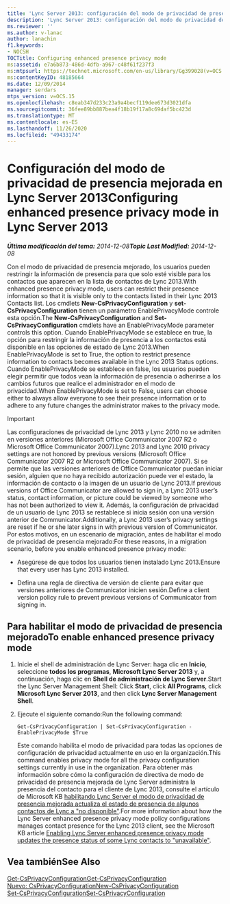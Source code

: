 ```yaml
---
title: 'Lync Server 2013: configuración del modo de privacidad de presencia mejorada'
description: 'Lync Server 2013: configuración del modo de privacidad de presencia mejorado.'
ms.reviewer: ''
ms.author: v-lanac
author: lanachin
f1.keywords:
- NOCSH
TOCTitle: Configuring enhanced presence privacy mode
ms:assetid: e7a6b873-486d-4dfb-a967-c48f61f237f3
ms:mtpsurl: https://technet.microsoft.com/en-us/library/Gg399028(v=OCS.15)
ms:contentKeyID: 48185664
ms.date: 12/09/2014
manager: serdars
mtps_version: v=OCS.15
ms.openlocfilehash: c8eab347d233c23a9a4becf119dee673d3021dfa
ms.sourcegitcommit: 36fee89bb887bea4f18b19f17a8c69daf5bc423d
ms.translationtype: MT
ms.contentlocale: es-ES
ms.lasthandoff: 11/26/2020
ms.locfileid: "49433174"
---
```

# <a name="configuring-enhanced-presence-privacy-mode-in-lync-server-2013"></a><span data-ttu-id="5370f-103">Configuración del modo de privacidad de presencia mejorada en Lync Server 2013</span><span class="sxs-lookup"><span data-stu-id="5370f-103">Configuring enhanced presence privacy mode in Lync Server 2013</span></span>

<div data-xmlns="http://www.w3.org/1999/xhtml">

<div class="topic" data-xmlns="http://www.w3.org/1999/xhtml" data-msxsl="urn:schemas-microsoft-com:xslt" data-cs="https://msdn.microsoft.com/">

<div data-asp="https://msdn2.microsoft.com/asp">



</div>

<div id="mainSection">

<div id="mainBody"><span data-ttu-id="5370f-104">

<span> </span></span><span class="sxs-lookup"><span data-stu-id="5370f-104">

<span> </span></span></span>

<span data-ttu-id="5370f-105">_**Última modificación del tema:** 2014-12-08_</span><span class="sxs-lookup"><span data-stu-id="5370f-105">_**Topic Last Modified:** 2014-12-08_</span></span>

<span data-ttu-id="5370f-106">Con el modo de privacidad de presencia mejorado, los usuarios pueden restringir la información de presencia para que solo esté visible para los contactos que aparecen en la lista de contactos de Lync 2013.</span><span class="sxs-lookup"><span data-stu-id="5370f-106">With enhanced presence privacy mode, users can restrict their presence information so that it is visible only to the contacts listed in their Lync 2013 Contacts list.</span></span> <span data-ttu-id="5370f-107">Los cmdlets **New-CsPrivacyConfiguration** y **set-CsPrivacyConfiguration** tienen un parámetro EnablePrivacyMode controle esta opción.</span><span class="sxs-lookup"><span data-stu-id="5370f-107">The **New-CsPrivacyConfiguration** and **Set-CsPrivacyConfiguration** cmdlets have an EnablePrivacyMode parameter controls this option.</span></span> <span data-ttu-id="5370f-108">Cuando EnablePrivacyMode se establece en true, la opción para restringir la información de presencia a los contactos está disponible en las opciones de estado de Lync 2013.</span><span class="sxs-lookup"><span data-stu-id="5370f-108">When EnablePrivacyMode is set to True, the option to restrict presence information to contacts becomes available in the Lync 2013 Status options.</span></span> <span data-ttu-id="5370f-109">Cuando EnablePrivacyMode se establece en false, los usuarios pueden elegir permitir que todos vean la información de presencia o adherirse a los cambios futuros que realice el administrador en el modo de privacidad.</span><span class="sxs-lookup"><span data-stu-id="5370f-109">When EnablePrivacyMode is set to False, users can choose either to always allow everyone to see their presence information or to adhere to any future changes the administrator makes to the privacy mode.</span></span>

<div>


> [!IMPORTANT]  
> <span data-ttu-id="5370f-110">Las configuraciones de privacidad de Lync 2013 y Lync 2010 no se admiten en versiones anteriores (Microsoft Office Communicator 2007 R2 o Microsoft Office Communicator 2007).</span><span class="sxs-lookup"><span data-stu-id="5370f-110">Lync 2013 and Lync 2010 privacy settings are not honored by previous versions (Microsoft Office Communicator 2007 R2 or Microsoft Office Communicator 2007).</span></span> <span data-ttu-id="5370f-111">Si se permite que las versiones anteriores de Office Communicator puedan iniciar sesión, alguien que no haya recibido autorización puede ver el estado, la información de contacto o la imagen de un usuario de Lync 2013.</span><span class="sxs-lookup"><span data-stu-id="5370f-111">If previous versions of Office Communicator are allowed to sign in, a Lync 2013 user’s status, contact information, or picture could be viewed by someone who has not been authorized to view it.</span></span> <span data-ttu-id="5370f-112">Además, la configuración de privacidad de un usuario de Lync 2013 se restablece si inicia sesión con una versión anterior de Communicator.</span><span class="sxs-lookup"><span data-stu-id="5370f-112">Additionally, a Lync 2013 user’s privacy settings are reset if he or she later signs in with previous version of Communicator.</span></span><BR><span data-ttu-id="5370f-113">Por estos motivos, en un escenario de migración, antes de habilitar el modo de privacidad de presencia mejorado:</span><span class="sxs-lookup"><span data-stu-id="5370f-113">For these reasons, in a migration scenario, before you enable enhanced presence privacy mode:</span></span> 
> <UL>
> <LI>
> <P><span data-ttu-id="5370f-114">Asegúrese de que todos los usuarios tienen instalado Lync 2013.</span><span class="sxs-lookup"><span data-stu-id="5370f-114">Ensure that every user has Lync 2013 installed.</span></span></P>
> <LI>
> <P><span data-ttu-id="5370f-115">Defina una regla de directiva de versión de cliente para evitar que versiones anteriores de Communicator inicien sesión.</span><span class="sxs-lookup"><span data-stu-id="5370f-115">Define a client version policy rule to prevent previous versions of Communicator from signing in.</span></span></P></LI></UL>



</div>

<div>

## <a name="to-enable-enhanced-presence-privacy-mode"></a><span data-ttu-id="5370f-116">Para habilitar el modo de privacidad de presencia mejorado</span><span class="sxs-lookup"><span data-stu-id="5370f-116">To enable enhanced presence privacy mode</span></span>

1.  <span data-ttu-id="5370f-117">Inicie el shell de administración de Lync Server: haga clic en **Inicio**, seleccione **todos los programas**, **Microsoft Lync Server 2013** y, a continuación, haga clic en **Shell de administración de Lync Server**.</span><span class="sxs-lookup"><span data-stu-id="5370f-117">Start the Lync Server Management Shell: Click **Start**, click **All Programs**, click **Microsoft Lync Server 2013**, and then click **Lync Server Management Shell**.</span></span>

2.  <span data-ttu-id="5370f-118">Ejecute el siguiente comando:</span><span class="sxs-lookup"><span data-stu-id="5370f-118">Run the following command:</span></span>
    
        Get-CsPrivacyConfiguration | Set-CsPrivacyConfiguration -EnablePrivacyMode $True
    
    <span data-ttu-id="5370f-119">Este comando habilita el modo de privacidad para todas las opciones de configuración de privacidad actualmente en uso en la organización.</span><span class="sxs-lookup"><span data-stu-id="5370f-119">This command enables privacy mode for all the privacy configuration settings currently in use in the organization.</span></span> <span data-ttu-id="5370f-120">Para obtener más información sobre cómo la configuración de directiva de modo de privacidad de presencia mejorada de Lync Server administra la presencia del contacto para el cliente de Lync 2013, consulte el artículo de Microsoft KB [habilitando Lync Server el modo de privacidad de presencia mejorada actualiza el estado de presencia de algunos contactos de Lync a "no disponible"](https://support.microsoft.com/kb/3020057).</span><span class="sxs-lookup"><span data-stu-id="5370f-120">For more information about how the Lync Server enhanced presence privacy mode policy configurations manages contact presence for the Lync 2013 client, see the Microsoft KB article [Enabling Lync Server enhanced presence privacy mode updates the presence status of some Lync contacts to "unavailable"](https://support.microsoft.com/kb/3020057).</span></span>

</div>

<div>

## <a name="see-also"></a><span data-ttu-id="5370f-121">Vea también</span><span class="sxs-lookup"><span data-stu-id="5370f-121">See Also</span></span>


[<span data-ttu-id="5370f-122">Get-CsPrivacyConfiguration</span><span class="sxs-lookup"><span data-stu-id="5370f-122">Get-CsPrivacyConfiguration</span></span>](https://docs.microsoft.com/powershell/module/skype/Get-CsPrivacyConfiguration)  
[<span data-ttu-id="5370f-123">Nuevo: CsPrivacyConfiguration</span><span class="sxs-lookup"><span data-stu-id="5370f-123">New-CsPrivacyConfiguration</span></span>](https://docs.microsoft.com/powershell/module/skype/New-CsPrivacyConfiguration)  
[<span data-ttu-id="5370f-124">Set-CsPrivacyConfiguration</span><span class="sxs-lookup"><span data-stu-id="5370f-124">Set-CsPrivacyConfiguration</span></span>](https://docs.microsoft.com/powershell/module/skype/Set-CsPrivacyConfiguration)  
  

<span data-ttu-id="5370f-125"></div>

</div>

<span> </span>

</div>

</div>

</span><span class="sxs-lookup"><span data-stu-id="5370f-125"></div>

</div>

<span> </span>

</div>

</div>

</span></span></div>

